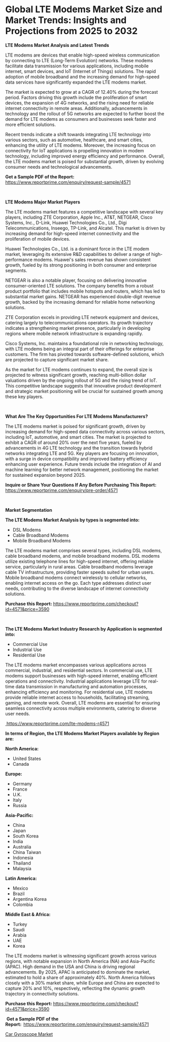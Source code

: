<p><h1>Global LTE Modems Market Size and Market Trends: Insights and Projections from 2025 to 2032</h1></p><p><strong>LTE Modems Market Analysis and Latest Trends</strong></p>
<p><p>LTE modems are devices that enable high-speed wireless communication by connecting to LTE (Long-Term Evolution) networks. These modems facilitate data transmission for various applications, including mobile internet, smart devices, and IoT (Internet of Things) solutions. The rapid adoption of mobile broadband and the increasing demand for high-speed data services have significantly expanded the LTE modems market.</p><p>The market is expected to grow at a CAGR of 12.40% during the forecast period. Factors driving this growth include the proliferation of smart devices, the expansion of 4G networks, and the rising need for reliable internet connectivity in remote areas. Additionally, advancements in technology and the rollout of 5G networks are expected to further boost the demand for LTE modems as consumers and businesses seek faster and more efficient solutions.</p><p>Recent trends indicate a shift towards integrating LTE technology into various sectors, such as automotive, healthcare, and smart cities, enhancing the utility of LTE modems. Moreover, the increasing focus on connectivity for IoT applications is propelling innovation in modem technology, including improved energy efficiency and performance. Overall, the LTE modems market is poised for substantial growth, driven by evolving consumer needs and technological advancements.</p></p>
<p><strong>Get a Sample PDF of the Report:&nbsp;</strong> <a href="https://www.reportprime.com/enquiry/request-sample/4571?utm_campaign=2207&utm_medium=2&utm_source=Github&utm_content=ia&utm_term=19032025&utm_id=lte-modems">https://www.reportprime.com/enquiry/request-sample/4571</a></p>
<p>&nbsp;</p>
<p><strong>LTE Modems Major Market Players</strong></p>
<p><p>The LTE modems market features a competitive landscape with several key players, including ZTE Corporation, Apple Inc., AT&T, NETGEAR, Cisco Systems, Inc., D-Link, Huawei Technologies Co., Ltd., Digi Telecommunications, Inseego, TP-Link, and Alcatel. This market is driven by increasing demand for high-speed internet connectivity and the proliferation of mobile devices.</p><p>Huawei Technologies Co., Ltd. is a dominant force in the LTE modem market, leveraging its extensive R&D capabilities to deliver a range of high-performance modems. Huawei's sales revenue has shown consistent growth, fueled by its strong positioning in both consumer and enterprise segments.</p><p>NETGEAR is also a notable player, focusing on delivering innovative consumer-oriented LTE solutions. The company benefits from a robust product portfolio that includes mobile hotspots and routers, which has led to substantial market gains. NETGEAR has experienced double-digit revenue growth, backed by the increasing demand for reliable home networking solutions.</p><p>ZTE Corporation excels in providing LTE network equipment and devices, catering largely to telecommunications operators. Its growth trajectory indicates a strengthening market presence, particularly in developing regions where mobile network infrastructure is expanding rapidly.</p><p>Cisco Systems, Inc. maintains a foundational role in networking technology, with LTE modems being an integral part of their offerings for enterprise customers. The firm has pivoted towards software-defined solutions, which are projected to capture significant market share.</p><p>As the market for LTE modems continues to expand, the overall size is projected to witness significant growth, reaching multi-billion dollar valuations driven by the ongoing rollout of 5G and the rising trend of IoT. This competitive landscape suggests that innovative product development and strategic market positioning will be crucial for sustained growth among these key players.</p></p>
<p>&nbsp;</p>
<p><strong>What Are The Key Opportunities For LTE Modems Manufacturers?</strong></p>
<p><p>The LTE modems market is poised for significant growth, driven by increasing demand for high-speed data connectivity across various sectors, including IoT, automotive, and smart cities. The market is projected to exhibit a CAGR of around 20% over the next five years, fueled by advancements in 4G LTE technology and the transition towards hybrid networks integrating LTE and 5G. Key players are focusing on innovation, with a surge in device compatibility and improved battery efficiency enhancing user experience. Future trends include the integration of AI and machine learning for better network management, positioning the market for sustained expansion beyond 2025.</p></p>
<p><strong>Inquire or Share Your Questions If Any Before Purchasing This Report:</strong> <a href="https://www.reportprime.com/enquiry/pre-order/4571?utm_campaign=2207&utm_medium=2&utm_source=Github&utm_content=ia&utm_term=19032025&utm_id=lte-modems">https://www.reportprime.com/enquiry/pre-order/4571</a></p>
<p>&nbsp;</p>
<p><strong>Market Segmentation</strong></p>
<p><strong>The LTE Modems Market Analysis by types is segmented into:</strong></p>
<p><ul><li>DSL Modems</li><li>Cable Broadband Modems</li><li>Mobile Broadband Modems</li></ul></p>
<p><p>The LTE modems market comprises several types, including DSL modems, cable broadband modems, and mobile broadband modems. DSL modems utilize existing telephone lines for high-speed internet, offering reliable service, particularly in rural areas. Cable broadband modems leverage cable TV infrastructure, providing faster speeds suited for urban users. Mobile broadband modems connect wirelessly to cellular networks, enabling internet access on the go. Each type addresses distinct user needs, contributing to the diverse landscape of internet connectivity solutions.</p></p>
<p><strong>Purchase this Report:&nbsp;</strong><a href="https://www.reportprime.com/checkout?id=4571&price=3590&utm_campaign=2207&utm_medium=2&utm_source=Github&utm_content=ia&utm_term=19032025&utm_id=lte-modems">https://www.reportprime.com/checkout?id=4571&price=3590</a></p>
<p>&nbsp;</p>
<p><strong>The LTE Modems Market Industry Research by Application is segmented into:</strong></p>
<p><ul><li>Commercial Use</li><li>Industrial Use</li><li>Residential Use</li></ul></p>
<p><p>The LTE modems market encompasses various applications across commercial, industrial, and residential sectors. In commercial use, LTE modems support businesses with high-speed internet, enabling efficient operations and connectivity. Industrial applications leverage LTE for real-time data transmission in manufacturing and automation processes, enhancing efficiency and monitoring. For residential use, LTE modems provide reliable internet access to households, facilitating streaming, gaming, and remote work. Overall, LTE modems are essential for ensuring seamless connectivity across multiple environments, catering to diverse user needs.</p></p>
<p><a href="https://www.reportprime.com/lte-modems-r4571?utm_campaign=2207&utm_medium=2&utm_source=Github&utm_content=ia&utm_term=19032025&utm_id=lte-modems">&nbsp;https://www.reportprime.com/lte-modems-r4571</a></p>
<p><strong>In terms of Region, the LTE Modems Market Players available by Region are:</strong></p>
<p>
    <p> <strong> North America: </strong>
        <ul>
            <li>United States</li>
            <li>Canada</li>
        </ul>
        </p> 
    <p> <strong> Europe: </strong>
        <ul>
            <li>Germany</li>
            <li>France</li>
            <li>U.K.</li>
            <li>Italy</li>
            <li>Russia</li>
        </ul>
        </p> 
    <p> <strong> Asia-Pacific: </strong>
        <ul>
            <li>China</li>
            <li>Japan</li>
            <li>South Korea</li>
            <li>India</li>
            <li>Australia</li>
            <li>China Taiwan</li>
            <li>Indonesia</li>
            <li>Thailand</li>
            <li>Malaysia</li>
        </ul>
        </p> 
    <p> <strong> Latin America: </strong>
        <ul>
            <li>Mexico</li>
            <li>Brazil</li>
            <li>Argentina Korea</li>
            <li>Colombia</li>
        </ul>
        </p> 
    <p> <strong> Middle East & Africa: </strong>
        <ul>
            <li>Turkey</li>
            <li>Saudi</li>
            <li>Arabia</li>
            <li>UAE</li>
            <li>Korea</li>
        </ul>
    </p>
    </p>
<p><p>The LTE modems market is witnessing significant growth across various regions, with notable expansion in North America (NA) and Asia-Pacific (APAC). High demand in the USA and China is driving regional advancements. By 2025, APAC is anticipated to dominate the market, estimated to hold a share of approximately 40%. North America follows closely with a 30% market share, while Europe and China are expected to capture 20% and 10%, respectively, reflecting the dynamic growth trajectory in connectivity solutions.</p></p>
<p><strong>Purchase this Report: </strong><a href="https://www.reportprime.com/checkout?id=4571&price=3590&utm_campaign=2207&utm_medium=2&utm_source=Github&utm_content=ia&utm_term=19032025&utm_id=lte-modems">https://www.reportprime.com/checkout?id=4571&price=3590</a></p>
<p>&nbsp;<strong>Get a Sample PDF of the Report:&nbsp;&nbsp;</strong><a href="https://www.reportprime.com/enquiry/request-sample/4571?utm_campaign=2207&utm_medium=2&utm_source=Github&utm_content=ia&utm_term=19032025&utm_id=lte-modems">https://www.reportprime.com/enquiry/request-sample/4571</a></p>
<p><strong></strong></p>
<p><p><a href="https://github.com/luckyshygirl/Market-Research-Report-List-7/blob/main/car-gyroscope-market.md?utm_campaign=2207&utm_medium=2&utm_source=Github&utm_content=ia&utm_term=19032025&utm_id=lte-modems">Car Gyroscope Market</a></p></p>
